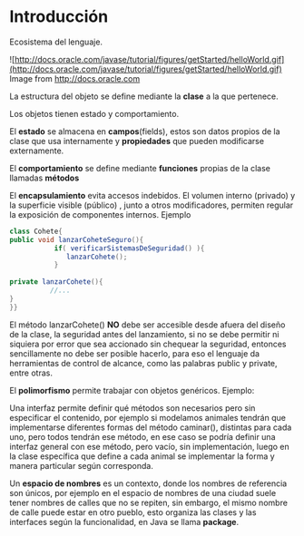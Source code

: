 # Introducción


 Ecosistema del lenguaje.
 
![http://docs.oracle.com/javase/tutorial/figures/getStarted/helloWorld.gif](http://docs.oracle.com/javase/tutorial/figures/getStarted/helloWorld.gif)
Image from http://docs.oracle.com


La estructura del objeto se define mediante la **clase** a la que pertenece.

Los objetos tienen estado y comportamiento.

El **estado** se almacena en **campos**(fields), estos son datos propios de la clase que usa internamente y **propiedades** que pueden modificarse externamente.

El **comportamiento** se define mediante **funciones** propias de la clase llamadas **métodos**

 
El **encapsulamiento** evita accesos indebidos. El volumen interno (privado)  y la superficie visible (público) , junto a otros modificadores, permiten regular la exposición de componentes internos. Ejemplo

```Java
class Cohete{
public void lanzarCoheteSeguro(){
           if( verificarSistemasDeSeguridad() ){           
              lanzarCohete();
           }  
          
private lanzarCohete(){
          //...
}
}}
```
El método lanzarCohete() **NO** debe ser accesible desde afuera del diseño de la clase,  la seguridad antes del lanzamiento, si no se debe permitir ni siquiera por error que sea accionado sin chequear la seguridad, entonces sencillamente no debe ser posible hacerlo, para eso el lenguaje da herramientas de control de alcance, como las palabras public y private, entre otras. 

El **polimorfismo** permite trabajar con objetos genéricos. Ejemplo:


Una interfaz permite definir qué métodos son necesarios pero sin especificar el contenido, por ejemplo si modelamos animales tendrán que implementarse diferentes formas del método caminar(), distintas para cada uno, pero todos tendrán ese método, en ese caso se podría definir una interfaz general con ese método, pero vacío, sin implementación, luego en la clase específica que define a cada animal se implementar la forma y manera particular según corresponda.

Un **espacio de nombres** es un contexto, donde los nombres de referencia son únicos, por ejemplo en el espacio de nombres de una ciudad suele tener nombres de calles que no se repiten, sin embargo, el mismo nombre de calle puede estar en otro pueblo, esto organiza las clases y las interfaces según la funcionalidad, en Java se llama **package**.
